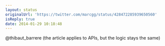 ```yaml
---
layout: status
originalUrl: 'https://twitter.com/marcgg/status/428472285939650560'
isReply: true
date: 2014-01-29 10:18:48
---
```


@thibaut_barrere (the article applies to APIs, but the logic stays the same)
